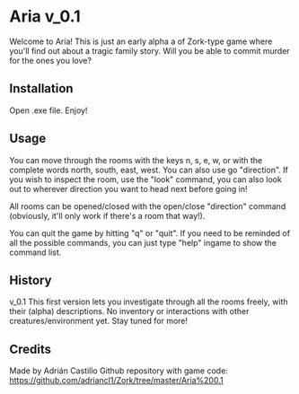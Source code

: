# Aria v_0.1

Welcome to Aria! This is just an early alpha a of Zork-type game where you'll find out about a tragic family story. Will you be able to commit murder for the ones you love?

## Installation

Open .exe file. Enjoy!

## Usage

You can move through the rooms with the keys n, s, e, w, or with the complete words north, south, east, west. You can also use go "direction". If you wish to inspect the room, use the "look" command, you can also look out to wherever direction you want to head next before going in! 

All rooms can be opened/closed with the open/close "direction" command (obviously, it'll only work if there's a room that way!).

You can quit the game by hitting "q" or "quit". If you need to be reminded of all the possible commands, you can just type "help" ingame to show the command list.

## History

v_0.1 This first version lets you investigate through all the rooms freely, with their (alpha) descriptions. No inventory or interactions with other creatures/environment yet. Stay tuned for more!

## Credits

Made by Adrián Castillo 
Github repository with game code: https://github.com/adriancl1/Zork/tree/master/Aria%200.1
